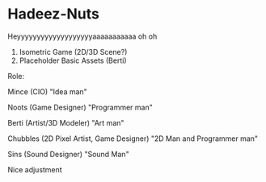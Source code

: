 # Hadeez-Nuts
Heyyyyyyyyyyyyyyyyyyyaaaaaaaaaaa oh oh


1. Isometric Game (2D/3D Scene?)
2. Placeholder Basic Assets (Berti)


Role:

Mince (CIO)
"Idea man"

Noots (Game Designer)
"Programmer man"

Berti (Artist/3D Modeler)
"Art man"

Chubbles (2D Pixel Artist, Game Designer)
"2D Man and Programmer man"

Sins (Sound Designer)
"Sound Man"

Nice adjustment